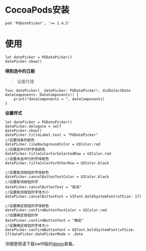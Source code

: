 # CocoaPods安装

```
pod 'PGDatePicker', '>= 1.4.5'
```

# 使用
```
let datePicker = PGDatePicker()
datePicker.show()
```
**得到选中的日期**
> 设置代理

```
func datePicker(_ datePicker: PGDatePicker!, didSelectDate dateComponents: DateComponents!) {
    print("dateComponents = ", dateComponents)
}
```

**设置样式**

```
let datePicker = PGDatePicker()
datePicker.delegate = self
datePicker.show()
datePicker.titleLabel.text = "PGDatePicker"
//设置线条的颜色
datePicker.lineBackgroundColor = UIColor.red
//设置选中行的字体颜色
datePicker.titleColorForSelectedRow = UIColor.red
//设置未选中行的字体颜色
datePicker.titleColorForOtherRow = UIColor.black

//设置取消按钮的字体颜色
datePicker.cancelButtonTextColor = UIColor.black
//设置取消按钮的字
datePicker.cancelButtonText = "取消"
//设置取消按钮的字体大小
datePicker.cancelButtonFont = UIFont.boldSystemFont(ofSize: 17)

//设置确定按钮的字体颜色
datePicker.confirmButtonTextColor = UIColor.red
//设置确定按钮的字
datePicker.confirmButtonText = "确定"
//设置确定按钮的字体大小
datePicker.confirmButtonFont = UIFont.boldSystemFont(ofSize: 17)datePicker.datePickerMode = .date

```

详细使用请下载swift版的[demo](https://github.com/xiaozhuxiong121/PGDatePicker/tree/master/SwiftDemo)查看。
